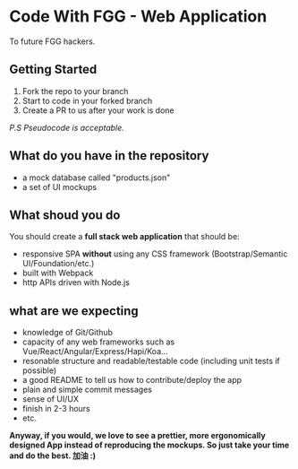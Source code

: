 Code With FGG - Web Application
=========================================

To future FGG hackers.

## Getting Started

1. Fork the repo to your branch
2. Start to code in your forked branch
3. Create a PR to us after your work is done

_P.S Pseudocode is acceptable._

## What do you have in the repository

- a mock database called "products.json"
- a set of UI mockups

## What shoud you do

You should create a **full stack web application** that should be:

- responsive SPA **without** using any CSS framework (Bootstrap/Semantic UI/Foundation/etc.)
- built with Webpack
- http APIs driven with Node.js

## what are we expecting

- knowledge of Git/Github
- capacity of any web frameworks such as Vue/React/Angular/Express/Hapi/Koa...
- resonable structure and readable/testable code (including unit tests if possible)
- a good README to tell us how to contribute/deploy the app
- plain and simple commit messages
- sense of UI/UX
- finish in 2-3 hours
- etc.

**Anyway, if you would, we love to see a prettier, more ergonomically designed App instead of reproducing the mockups. So just take your time and do the best. 加油 :)**
